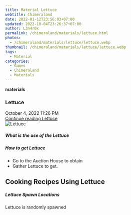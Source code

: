 ```yaml
---
title: Material Lettuce
webtitle: Chimeraland
date: 2022-01-12T23:56:03+07:00
updated: 2022-10-04T23:26:37+07:00
author: L3n4r0x
permalink: /chimeraland/materials/lettuce.html
photos:
  - /chimeraland/materials/lettuce/lettuce.webp
thumbnail: /chimeraland/materials/lettuce/lettuce.webp
tags:
  - Material
categories:
  - Games
  - Chimeraland
  - Materials
---
```


<section id="bootstrap-wrapper">
  <link
    rel="stylesheet"
    href="https://cdn.statically.io/gh/dimaslanjaka/Web-Manajemen/40ac3225/css/bootstrap-4.5-wrapper.css"
  />
  <div
    class="row g-0 border rounded overflow-hidden flex-md-row mb-4 shadow-sm position-relative"
  >
    <div class="col p-4 d-flex flex-column position-static">
      <strong class="d-inline-block mb-2 text-success">materials</strong>
      <h3 class="mb-0">Lettuce</h3>
      <div class="mb-1 text-muted">October 4, 2022 11:26 PM</div>
      <a
        href="/chimeraland/materials/lettuce.html"
        class="stretched-link d-none"
        >Continue reading Lettuce</a
      >
    </div>
    <div class="col-auto d-none d-lg-block">
      <img src="/chimeraland/materials/lettuce/lettuce.webp" alt="Lettuce" />
    </div>
  </div>
  <div class="row">
    <div class="col-lg-6 col-12 mb-2">
      <div class="card">
        <div class="card-body">
          <h5 class="card-title">What is the use of the Lettuce</h5>
          <div class="card-text"><ul></ul></div>
        </div>
      </div>
    </div>
    <div class="col-lg-6 col-12 mb-2">
      <div class="card">
        <div class="card-body">
          <h5 class="card-title">How to get Lettuce</h5>
          <div class="card-text">
            <ul>
              <li>Go to the Auction House to obtain</li>
              <li>Gather Lettuce to get.</li>
            </ul>
          </div>
        </div>
      </div>
    </div>
    <div class="col-lg-6 col-12 mb-2">
      <h2 id="cookable">Cooking Recipes Using Lettuce</h2>
    </div>
    <div class="col-12 mb-2">
      <h5>Lettuce Spawn Locations</h5>
      <p>Lettuce is randomly spawned</p>
    </div>
  </div>
</section>